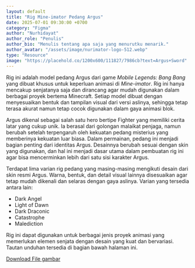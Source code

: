 ```yaml
---
layout: default
title: "Rig Mine-imator Pedang Argus"
date: 2025-07-01 09:30:00 +0700
category: "Figma"
author: "Nurhidayat"
author_role: "Penulis"
author_bio: "Menulis tentang apa saja yang menurutku menarik."
author_avatar: "/assets/image/nurimator-logo-512.webp"
type: "Resource"
image: "https://placehold.co/1200x600/111827/7986cb?text=Argus+Sword"
---
```


Rig ini adalah model pedang Argus dari game *Mobile Legends: Bang Bang* yang dibuat khusus untuk keperluan animasi di *Mine-imator*. Rig ini hanya mencakup senjatanya saja dan dirancang agar mudah digunakan dalam berbagai proyek bertema Minecraft. Setiap model dibuat dengan menyesuaikan bentuk dan tampilan visual dari versi aslinya, sehingga tetap terasa akurat namun tetap cocok digunakan dalam gaya animasi blok.

Argus dikenal sebagai salah satu hero bertipe Fighter yang memiliki cerita latar yang cukup unik. Ia berasal dari golongan malaikat penjaga, namun berubah setelah terpengaruh oleh kekuatan pedang misterius yang memberinya kekuatan luar biasa. Dalam permainan, pedang ini menjadi bagian penting dari identitas Argus. Desainnya berubah sesuai dengan skin yang digunakan, dan hal ini menjadi dasar utama dalam pembuatan rig ini agar bisa mencerminkan lebih dari satu sisi karakter Argus.

Terdapat lima varian rig pedang yang masing-masing mengikuti desain dari skin resmi Argus. Warna, bentuk, dan detail visual lainnya disesuaikan agar tetap mudah dikenali dan selaras dengan gaya aslinya. Varian yang tersedia antara lain:

- Dark Angel
- Light of Dawn
- Dark Draconic
- Catastrophe
- Malediction

Rig ini dapat digunakan untuk berbagai jenis proyek animasi yang memerlukan elemen senjata dengan desain yang kuat dan bervariasi. Tautan unduhan tersedia di bagian bawah halaman ini.


<a href="https://www.mediafire.com/file/osd0rl7mld1gvg0/Argus_Sword_by_nurimator.rar/file" download class="download-link">Download File gambar</a>